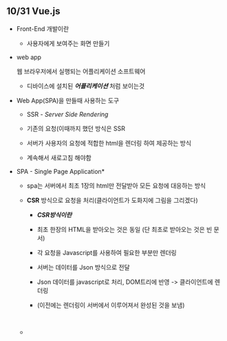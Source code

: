 ## 10/31 Vue.js

- Front-End 개발이란
  
  - 사용자에게 보여주는 화면 만들기

- web app
  
  웹 브라우저에서 실행되는 어플리케이션 소프트웨어
  
  - 디바이스에 설치된 ***어플리케이션*** 처럼 보이는것

- Web App(SPA)을 만들때 사용하는 도구
  
  - SSR - *Server Side Rendering*
  
  - 기존의 요청(이때까지 했던 방식은 SSR
  
  - 서버가 사용자의 요청에 적합한 html을 렌더링 하여 제공하는 방식
  
  - 계속해서 새로고침 해야함

- SPA  - Single Page Application*
  
  - spa는 서버에서 최초 1장의 html만 전달받아 모든 요청에 대응하는 방식
  
  - **CSR** 방식으로 요청을 처리(클라이언트가 도화지에 그림을 그리겠다) 
    
    - ***CSR방식이란***
    
    - 최초 한장의 HTML을 받아오는 것은 동일 (단 최초로 받아오는 것은 빈 문서)
    
    - 각 요청을 Javascript를 사용하여 필요한 부분만 렌더링
    
    - 서버는 데이터를 Json 방식으로 전달
    
    - Json 데이터를 javascript로 처리, DOM트리에 반영 -> 클라이언트에 렌더링
    
    - (이전에는 렌더링이 서버에서 이루어져서 완성된 것을 보냄)
  
      
  
  - 
